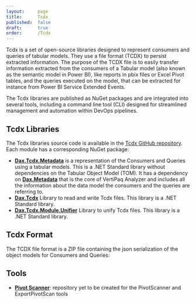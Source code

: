 ```yaml
---
layout:     page
title:      Tcdx
published:  false
draft:      true
order:      /Tcdx
---
```

Tcdx is a set of open-source libraries designed to represent consumers and queries of tabular models. They use a file format (TCDX) to persist extracted information. The purpose of the TCDX file is to easily transfer information extracted from the consumers of a Tabular model (also known as the semantic model in Power BI), like reports in pbix files or Excel Pivot tables, and the queries executed on the model, that can be extracted for instance from Power BI Service Extended Events. 

The Tcdx libraries are published as NuGet packages and are integrated into several tools, including a command line tool (CLI) designed for streamlined management and automation within DevOps pipelines.

## Tcdx Libraries

The Tcdx libraries source code is available in the [Tcdx GitHub repository](https://github.com/sql-bi/tcdx). Each module has a corresponding NuGet package:
- **[Dax.Tcdx.Metadata](https://www.nuget.org/packages/Dax.Tcdx.Metadata/)** is a representation of the Consumers and Queries using a tabular models. This is a .NET Standard library without dependencies on the Tabular Object Model (TOM). It has a dependency on **[Dax.Metadata](https://www.nuget.org/packages/Dax.Tcdx.Metadata/)** that is the core of VertiPaq Analyzer and includes all the information about the data model the consumers and the queries are referring to.
- **[Dax.Tcdx](https://www.nuget.org/packages/Dax.Tcdx/)** Library to read and write Tcdx files. This library is a .NET Standard library.
- **[Dax.Tcdx.Module.Unifier](https://www.nuget.org/packages/Dax.Tcdx.Module.Unifier/)** Library to unify Tcdx files. This library is a .NET Standard library.

## Tcdx Format

The TCDX file format is a ZIP file containing the json serialization of the object models for Consumers and Queries:

## Tools

- **[Pivot Scanner](https://sqlbi.com/)**: <todo visible> repository yet to be created for the PivotScanner and ExportPivotScan tools</todo>
